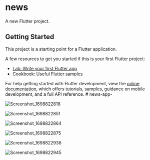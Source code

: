 # news

A new Flutter project.

## Getting Started

This project is a starting point for a Flutter application.

A few resources to get you started if this is your first Flutter project:

- [Lab: Write your first Flutter app](https://docs.flutter.dev/get-started/codelab)
- [Cookbook: Useful Flutter samples](https://docs.flutter.dev/cookbook)

For help getting started with Flutter development, view the
[online documentation](https://docs.flutter.dev/), which offers tutorials,
samples, guidance on mobile development, and a full API reference.
#   n e w s - a p p - 

 ![Screenshot_1698822818](https://github.com/Cideepkrishnan/api-used-news-app/assets/145324710/cb9bf17e-d85f-461d-a5ee-8e58c83d445f)

![Screenshot_1698822851](https://github.com/Cideepkrishnan/api-used-news-app/assets/145324710/f5a5d251-b42e-493f-a0ec-eb4e7fea5130)

![Screenshot_1698822864](https://github.com/Cideepkrishnan/api-used-news-app/assets/145324710/ef50493e-0c46-4ffe-a495-88d803a90e3b)

![Screenshot_1698822875](https://github.com/Cideepkrishnan/api-used-news-app/assets/145324710/2700416e-fac6-4b3e-aa02-462d0b85e013)

![Screenshot_1698822936](https://github.com/Cideepkrishnan/api-used-news-app/assets/145324710/8195e1d7-6661-4f7a-aabb-72aceceecbb6)

![Screenshot_1698822945](https://github.com/Cideepkrishnan/api-used-news-app/assets/145324710/dc9144e8-99bd-45a1-909a-ffa6422e0420)




 
